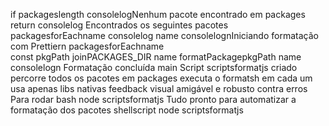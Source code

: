 if packageslength 
consolelogNenhum pacote encontrado em packages
return
consolelog Encontrados os seguintes pacotes
packagesforEachname  consolelog  name
consolelognIniciando formatação com Prettiern
packagesforEachname  
const pkgPath  joinPACKAGES_DIR name
formatPackagepkgPath name
consolelogn Formatação concluída
main
 Script scriptsformatjs criado percorre todos os pacotes em packages executa o formatsh em cada um usa apenas libs nativas feedback visual amigável e robusto contra erros
Para rodar
bash
node scriptsformatjs
Tudo pronto para automatizar a formatação dos pacotes
shellscript
node scriptsformatjs